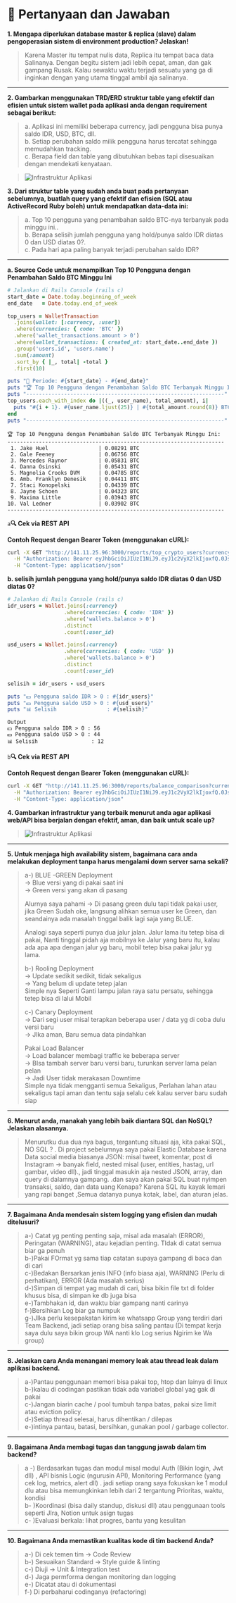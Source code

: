 # 💬 Pertanyaan dan Jawaban

**1. Mengapa diperlukan database master & replica (slave) dalam pengoperasian sistem di environment production? Jelaskan!**  
> Karena Master itu tempat nulis data, Replica itu tempat baca data Salinanya. Dengan begitu sistem jadi lebih cepat, aman, dan gak gampang Rusak. Kalau sewaktu waktu terjadi sesuatu yang ga di inginkan  dengan yang utama tinggal ambil aja salinanya.

---

**2. Gambarkan menggunakan TRD/ERD struktur table yang efektif dan efisien untuk sistem wallet pada aplikasi anda dengan requirement sebagai berikut:**  
> a. Aplikasi ini memiliki beberapa currency, jadi pengguna bisa punya saldo IDR, USD, BTC, dll.  
> b. Setiap perubahan saldo milik pengguna harus tercatat sehingga memudahkan tracking.  
> c. Berapa field dan table yang dibutuhkan bebas tapi disesuaikan dengan mendekati kenyataan.

> ![Infrastruktur Aplikasi](assets/pic_1.png)


**3. Dari struktur table yang sudah anda buat pada pertanyaan sebelumnya, buatlah query yang efektif dan efisien (SQL atau ActiveRecord Ruby boleh) untuk mendapatkan data-data ini:**  
> a. Top 10 pengguna yang penambahan saldo BTC-nya terbanyak pada minggu ini..  
> b. Berapa selisih jumlah pengguna yang hold/punya saldo IDR diatas 0 dan USD diatas 0?.  
> c. Pada hari apa paling banyak terjadi perubahan saldo IDR?

---

**a. Source Code untuk menampilkan Top 10 Pengguna dengan Penambahan Saldo BTC Minggu Ini**
```ruby
# Jalankan di Rails Console (rails c)
start_date = Date.today.beginning_of_week
end_date   = Date.today.end_of_week

top_users = WalletTransaction
  .joins(wallet: [:currency, :user])
  .where(currencies: { code: 'BTC' })
  .where('wallet_transactions.amount > 0')
  .where(wallet_transactions: { created_at: start_date..end_date })
  .group('users.id', 'users.name')
  .sum(:amount)
  .sort_by { |_, total| -total }
  .first(10)

puts "📅 Periode: #{start_date} - #{end_date}"
puts "🏆 Top 10 Pengguna dengan Penambahan Saldo BTC Terbanyak Minggu Ini:"
puts "---------------------------------------------------------------"
top_users.each_with_index do |((_, user_name), total_amount), i|
  puts "#{i + 1}. #{user_name.ljust(25)} | #{total_amount.round(8)} BTC"
end
puts "---------------------------------------------------------------"
```

```
🏆 Top 10 Pengguna dengan Penambahan Saldo BTC Terbanyak Minggu Ini:
---------------------------------------------------------------------
 1. Jake Huel                | 0.08291 BTC
 2. Gale Feeney              | 0.06756 BTC
 3. Mercedes Raynor          | 0.05831 BTC
 4. Danna Osinski            | 0.05431 BTC
 5. Magnolia Crooks DVM      | 0.04785 BTC
 6. Amb. Franklyn Denesik    | 0.04411 BTC
 7. Staci Konopelski         | 0.04339 BTC
 8. Jayne Schoen             | 0.04323 BTC
 9. Maxima Little            | 0.03943 BTC
10. Val Ledner               | 0.03902 BTC
---------------------------------------------------------------------

```
`a`**🔍 Cek via REST API**

**Contoh Request dengan Bearer Token (menggunakan cURL):**
```bash
curl -X GET "http://141.11.25.96:3000/reports/top_crypto_users?currency=BTC&start_date=2025-10-01&end_date=2025-10-07" \
  -H "Authorization: Bearer eyJhbGciOiJIUzI1NiJ9.eyJ1c2VyX2lkIjoxfQ.0JsA7s0F251ERbLdyNgVMpppI6iv8sH52Lj4wDpP4fI" \
  -H "Content-Type: application/json"

```


**b. selisih jumlah pengguna yang hold/punya saldo IDR diatas 0 dan USD diatas 0?**
```ruby
# Jalankan di Rails Console (rails c)
idr_users = Wallet.joins(:currency)
                  .where(currencies: { code: 'IDR' })
                  .where('wallets.balance > 0')
                  .distinct
                  .count(:user_id)

usd_users = Wallet.joins(:currency)
                  .where(currencies: { code: 'USD' })
                  .where('wallets.balance > 0')
                  .distinct
                  .count(:user_id)

selisih = idr_users - usd_users

puts "💵 Pengguna saldo IDR > 0 : #{idr_users}"
puts "💵 Pengguna saldo USD > 0 : #{usd_users}"
puts "📊 Selisih                : #{selisih}"

```

```
Output
💵 Pengguna saldo IDR > 0 : 56
💵 Pengguna saldo USD > 0 : 44
📊 Selisih                 : 12
```

`b`**🔍 Cek via REST API**

**Contoh Request dengan Bearer Token (menggunakan cURL):**
```bash
curl -X GET "http://141.11.25.96:3000/reports/balance_comparison?currency1=IDR&currency2=USD" \
  -H "Authorization: Bearer eyJhbGciOiJIUzI1NiJ9.eyJ1c2VyX2lkIjoxfQ.0JsA7s0F251ERbLdyNgVMpppI6iv8sH52Lj4wDpP4fI" \
  -H "Content-Type: application/json"

```

**4. Gambarkan infrastruktur yang terbaik menurut anda agar aplikasi web/API bisa berjalan dengan efektif, aman, dan baik untuk scale up?**  
> ![Infrastruktur Aplikasi](assets/pic_2.png)
>
---



**5. Untuk menjaga high availability sistem, bagaimana cara anda melakukan deployment tanpa harus mengalami down server sama sekali?**  
> a-) BLUE -GREEN Deployment  
>    → Blue versi yang di pakai saat ini  
>    → Green versi yang akan di pasang  
>
> Alurnya saya pahami → Di pasang green dulu tapi tidak pakai user, jika Green Sudah oke, langsung alihkan semua user ke Green, dan seandainya ada masalah tinggal balik lagi saja yang BLUE.  
>
> Analogi saya seperti punya dua jalur jalan. Jalur lama itu tetep bisa di pakai, Nanti tinggal pidah aja mobilnya ke Jalur yang baru itu, kalau ada apa apa dengan jalur yg baru, mobil tetep bisa pakai jalur yg lama.  
>
> b-) Rooling Deployment  
>  → Update sedikit sedikit, tidak sekaligus  
>  → Yang belum di update tetep jalan  
>  Simple nya Seperti Ganti lampu jalan raya satu persatu, sehingga tetep bisa di lalui Mobil  
>
> c-) Canary Deployment  
>    → Dari segi user misal terapkan beberapa user / data yg di coba dulu versi baru  
>    → JIka aman, Baru semua data pindahkan  
>
> Pakai Load Balancer  
>    → Load balancer membagi traffic ke beberapa server  
>    → BIsa tambah server baru versi baru, turunkan server lama pelan pelan  
>    → Jadi User tidak merakasan Downtime  
>     Simple nya tidak mengganti semua Sekaligus, Perlahan lahan atau sekaligus tapi aman dan tentu saja selalu cek kalau server baru sudah siap

---

**6. Menurut anda, manakah yang lebih baik diantara SQL dan NoSQL? Jelaskan alasannya.**  
> Menurutku dua dua nya bagus, tergantung situasi aja, kita pakai SQL, NO SQL  ? . Di project sebelumnya saya pakai Elastic Database karena Data social media biasanya JSON: misal tweet, komentar, post di Instagram → banyak field, nested misal (user, entities, hastag, url gambar, video dll)., jadi tinggal masukin aja  nested JSON, array, dan query di dalamnya gampang. .dan saya akan pakai SQL buat nyimpen transaksi, saldo, dan data uang Kenapa? Karena SQL itu kayak lemari yang rapi banget ,Semua datanya punya kotak, label, dan aturan jelas.

---

**7. Bagaimana Anda mendesain sistem logging yang efisien dan mudah ditelusuri?**  
> a-) Catat yg penting penting saja, misal ada masalah (ERROR), Peringatan (WARNING), atau kejadian penting. TIdak di catat semua biar ga penuh  
> b-)Pakai FOrmat yg sama tiap catatan supaya gampang di baca dan di cari  
> c-)Bedakan Bersarkan jenis INFO (info biasa aja), WARNING (Perlu di perhatikan), ERROR (Ada masalah serius)  
> d-)Simpan di tempat yag mudah di cari, bisa bikin file txt di folder khusus bisa, di simpan ke db juga bisa  
> e-)Tambhakan id, dan waktu biar gampang nanti carinya  
> f-)Bersihkan Log biar ga numpuk  
> g-)JIka perlu kesepakatan kirim ke whatsapp Group yang terdiri dari Team Backend, jadi setiap orang bisa saling pantau (Di tempat kerja saya dulu saya bikin group WA nanti klo Log serius Ngirim ke Wa group)

---

**8. Jelaskan cara Anda menangani memory leak atau thread leak dalam aplikasi backend.**  
> a-)Pantau penggunaan memori bisa pakai top, htop dan lainya di linux  
> b-)kalau di codingan pastikan tidak ada variabel global yag gak di pakai  
> c-)Jangan biarin cache / pool tumbuh tanpa batas, pakai size limit atau eviction policy.  
> d-)Setiap thread selesai, harus dihentikan / dilepas  
> e-)intinya pantau, batasi, bersihkan, gunakan pool / garbage collector.

---

**9. Bagaimana Anda membagi tugas dan tanggung jawab dalam tim backend?**  
> a -) Berdasarkan tugas dan modul misal modul Auth (Bikin login, Jwt dll) , API bisnis Logic (ngurusin API), Monitoring Performance (yang cek log, metrics, alert dll) . jadi setiap orang saya fokuskan ke 1 modul dlu atau bisa memungkinkan lebih dari 2 tergantung Prioritas, waktu, kondisi  
> b- )Koordinasi (bisa daily standup, diskusi dll) atau penggunaan tools seperti JIra, Notion untuk asign tugas  
> c- )Evaluasi berkala: lihat progres, bantu yang kesulitan

---

**10. Bagaimana Anda memastikan kualitas kode di tim backend Anda?**  
> a-) Di cek temen tim → Code Review  
> b-) Sesuaikan Standard -> Style guide & linting  
> c-) Diuji -> Unit & Integration test  
> d-) Jaga permforma dengan monitoring dan logging  
> e-) Dicatat atau di dokumentasi  
> f-) Di perbaharui codinganya (refactoring)
